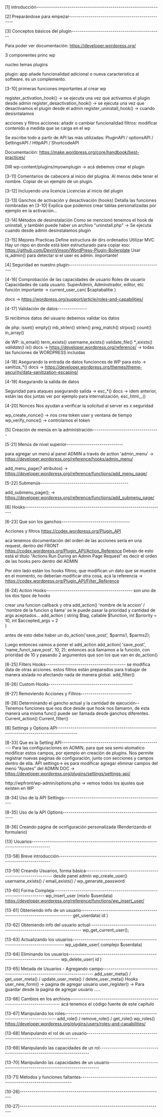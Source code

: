 [1] introducción--------------------------------------------------------------

[2] Preparándose para empezar-------------------------------------------------

[3] Conceptos básicos del plugin----------------------------------------------


Para poder ver documentación:
https://developer.wordpress.org/


3 componentes princ wp

nucleo
temas
plugins


plugin:
app añade funcionalidad adicional o nueva caracteristica al software. es un complemento.



[3-10]
primeras funciones importantes al crear wp

register_activation_hook() -> se ejecuta una vez que activamos el plugin desde admin
register_desactivation_hook() -> se ejecuta una vez que desactivamos el plugin desde el admin
register_uninstall_hook() -> cuando desisntalamos

acciones y filtros
acciones: añadir o cambiar funcionalidad
filtros: modificar contenido a medida que se carga en el wp

Se escribe todo a partir de API
las más utilizadas:
PluginAPI / optionsAPI / SettingsAPI / HttpAPI / ShortcodeAPI

Documentación:
https://make.wordpress.org/core/handbook/best-practices/

DIR
wp-content/plugins/myownplugin -> acá debemos crear el plugin





[3-11]
Comentarios de cabecera al inicio del plugina. Al menos debe tener el nombre. Copiar de un ejemplo de un plugin.


[3-12] Incluyendo una licencia
Licencias al inicio del plugin


[3-13] Ganchos de activación y desactivación (hooks)
Detalla las funciones nombradas en [3-10]
Explica que podemos crear tablas personalizadas por ejemplo en la activación...



[3-14] Métodos de desinstalación
Como se mencionó tenemos el hook de uninstall,
y también puede haber un archivo "uninstall.php" -> Se ejecuta cuando desde admin desinstalamos plugin


[3-15] Mejores Practicas
Define estructura de dirs ordenados
Utilizar MVC
Hay un repo en donde está bien estructurado para copiar eso:
https://github.com/DevinVinson/WordPress-Plugin-Boilerplate
Usar is_admin() para detectar si el user es admin. importante!


[4] Seguridad en nuestro plugin------------------------------------------------


[4-16] Comprobación de las capacidades de usuario
Roles de usuario
Capacidades de cada usuario. SuperAdmin, Adminstrador, editor, etc
función importante -> current_user_can( $captabalitie )

docs -> https://wordpress.org/support/article/roles-and-capabilities/




[4-17] Validación de datos---------------

Si recibimos datos del usuario debemos validar los datos

de php: isset() empty() mb_strlen() strlen() preg_match() strpos() count() in_array()

de WP: is_email() term_exists() username_exists() validate_file() *_exists() *_validate() is_*()
docs -> https://developer.wordpress.org/reference/ -> todas las funciones de WORDPRESS incluidas








[4-18] Asegurando la entrada de datos
funcionces de WP para esto -> sanitiza_*()
docs -> https://developer.wordpress.org/themes/theme-security/data-sanitization-escaping/




[4-19] Asegurando la salida de datos

Seguridad para ataques asegurando salida -> esc_*()
docs -> idem anterior, están las dos juntas
ver por ejemplo para internalización, esc_html__()

[4-20] Nonces
Nos ayudan a verificar la solicitud al server es x seguridad

wp_create_nonce() -> nos crea token user y ventana de tiempo
wp_verify_nonce() -> controlamos el token








[5] Creación de menús en la administración----------------------------------



[5-21] Menús de nivel superior-----------------------------

para agregar un menú al panel ADMIN a través de action 'admin_menu' -> https://developer.wordpress.org/reference/hooks/admin_menu/

add_menu_page(7 atributos) -> https://developer.wordpress.org/reference/functions/add_menu_page/





[5-22] Submenús---------------------------------------------

add_submenu_page(); -> https://developer.wordpress.org/reference/functions/add_submenu_page/ 




[6] Hooks-----------------------------------------------------------------------




[6-23] Que son los ganchos-----------------------------------

Acciones y filtros
https://codex.wordpress.org/Plugin_API

acá tenemos documentación del orden de las acciones sería en una request, dentro del FRONT
https://codex.wordpress.org/Plugin_API/Action_Reference
Debajo de esto está el titulo
"Actions Run During an Admin Page Request"
es decir el orden de las hooks pero dentro del ADMIN

Por otro lado están los hooks filtros; que modifican un dato que se muestre en el momento, no deberían modificar otra cosa,
acá la referencia -> https://codex.wordpress.org/Plugin_API/Filter_Reference





[6-24] Action Hooks--------------------------------------------
son uno de los dos tipos de hooks

crear una funcion callback y otra add_action() 'nombre de la accion' / 'nombre de la funcion q llama'
se le puede pasar la prioridad y cantidad de args aceptados...
add_action (
        	string $tag,
		callable $function,
		int $priority = 10,
		int $accepted_args = 2   
	)

antes de esto debe haber un
do_action('save_post', $parms1, $parms2);

Luego entonces vamos a poner el add_action
add_action( 'save_post', 'name_funct_save,post', 10, 2);
entonces acá llamamos a la función, con prioridad de 10 y pasando 2 argumentos que son los que van en do_action()







[6-25]  Filters Hooks-----------------------------------------
se modifica data de otras acciones.
estos filtros están preparados para trabajar de manera aislada no afectando nada de manera global.
add_filter()



[6-26] Custom Hooks-------------------------------------------





[6-27] Removiendo Acciones y Filtros--------------------------



[6-28] Determinando el gancho actual y la cantidad de ejecución--
Tenemos funciones que nos dice desde que hook nos llamaron, de esta manera una misma func()
puede ser llamada desde ganchos diferentes.
Current_action()
Current_filter()


[8] Settings y Options API----------------------------------------------------------------------------------------



[8-33] Que es la Setting API----------------------------------------------------
Para las configuraciones en ADMIN, para que sea semi-atomatico modificar estos campos, por ejemplo en creación de plugins.
Nos permite registrar nuevas paginas de configuración, junto con secciones y campos dentro de ella.
API settings-> es para modificar agregar eliminar campos del menú "Ajustes" del ADMIN
DOC -> https://developer.wordpress.org/plugins/settings/settings-api/

http://wpfront/wp-admin/options.php -> vemos todos los ajustes que existen en WP




[8-34] Uso de la API Settings---------------------------------------------------



[8-35] Uso de la API Options----------------------------------------------------



[8-36] Creando página de ocnfiguración personalizada (Renderizando el formulario)


[13] Usuarios---------------------------------------------------------------------------------------



[13-58] Breve introducción-------------------------------------------------------------------------



[13-59] Creando Usuarios, forma básica-------------------------------------------------------------
desde panel admin
wp_create_user()
username_exists() / email_exists() / wp_generate_password

[13-60] Forma Compleja-------------------------------------------------------------------------
wp_insert_user (mixto $userdata)
https://developer.wordpress.org/reference/functions/wp_insert_user/



[13-61] Obteniendo info de un usuario-------------------------------------------------------------------------
get_userdata( id )



[13-62] Obteniendo info del usuario actual-------------------------------------------------------------------------
wp_get_current_user();



[13-63] Actualizando los usuarios-------------------------------------------------------------------------
wp_update_user( complejo $userdata)

[13-64] Eliminando los usuarios-------------------------------------------------------------------------
wp_delete_user( id )

[13-65] Metada de Usuarios - Agregando campo-------------------------------------------------------------------------
add_user_meta() / get_user_meta() / update_user_meta() / delete_user_meta()
Hooks
user_new_form() -> pagina de agregar usuario
user_register() -> Para guardar desde la pagina de agregar usuario
.....


[13-66] Cambios en los archivos-------------------------------------------------------------------------
acá tenemos el código fuente de este capitulo



[13-67] Manipulando los roles-------------------------------------------------------------------------
add_role() / remove_role() / get_role()
wp_roles()
https://developer.wordpress.org/plugins/users/roles-and-capabilities/



[13-68] Manipulando el rol de un usuario-------------------------------------------------------------------------


[13-69] Manipulando las capacidades de un rol-------------------------------------------------------------------------


[13-70] Manipulando las capacidades de un usuario-------------------------------------------------------------------------



[13-71] Métodos y funciones faltantes-------------------------------------------------------------------------




[10-26]-------------------------------------------------------------------------







[10-27]-------------------------------------------------------------------------











